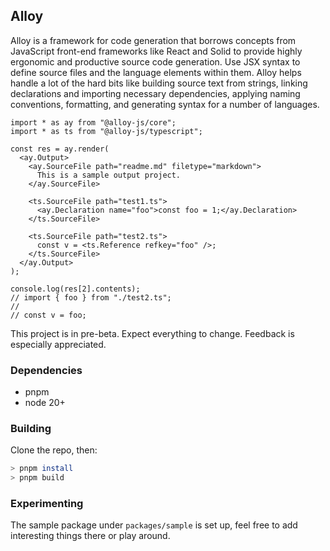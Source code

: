 ## Alloy

Alloy is a framework for code generation that borrows concepts from JavaScript
front-end frameworks like React and Solid to provide highly ergonomic and
productive source code generation. Use JSX syntax to define source files and the
language elements within them. Alloy helps handle a lot of the hard bits like
building source text from strings, linking declarations and importing necessary
dependencies, applying naming conventions, formatting, and generating syntax for
a number of languages.

```tsx
import * as ay from "@alloy-js/core";
import * as ts from "@alloy-js/typescript";

const res = ay.render(
  <ay.Output>
    <ay.SourceFile path="readme.md" filetype="markdown">
      This is a sample output project.
    </ay.SourceFile>

    <ts.SourceFile path="test1.ts">
      <ay.Declaration name="foo">const foo = 1;</ay.Declaration>
    </ts.SourceFile>

    <ts.SourceFile path="test2.ts">
      const v = <ts.Reference refkey="foo" />;
    </ts.SourceFile>
  </ay.Output>
);

console.log(res[2].contents);
// import { foo } from "./test2.ts";
//
// const v = foo;
```

This project is in pre-beta. Expect everything to change. Feedback is especially
appreciated.

### Dependencies

- pnpm
- node 20+

### Building

Clone the repo, then:

```bash
> pnpm install
> pnpm build
```

### Experimenting

The sample package under `packages/sample` is set up, feel free to add
interesting things there or play around.

